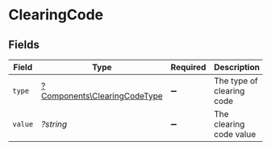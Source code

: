 # ClearingCode


## Fields

| Field                                                                       | Type                                                                        | Required                                                                    | Description                                                                 | Example                                                                     |
| --------------------------------------------------------------------------- | --------------------------------------------------------------------------- | --------------------------------------------------------------------------- | --------------------------------------------------------------------------- | --------------------------------------------------------------------------- |
| `type`                                                                      | [?Components\ClearingCodeType](../../Models/Components/ClearingCodeType.md) | :heavy_minus_sign:                                                          | The type of clearing code                                                   |                                                                             |
| `value`                                                                     | *?string*                                                                   | :heavy_minus_sign:                                                          | The clearing code value                                                     | 12-34-56                                                                    |